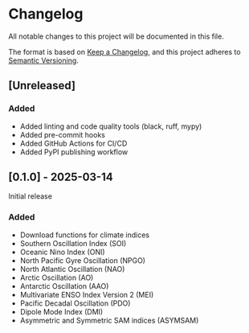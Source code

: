 # Changelog

All notable changes to this project will be documented in this file.

The format is based on [Keep a Changelog](https://keepachangelog.com/en/1.0.0/),
and this project adheres to [Semantic Versioning](https://semver.org/spec/v2.0.0.html).

## [Unreleased]

### Added
- Added linting and code quality tools (black, ruff, mypy)
- Added pre-commit hooks
- Added GitHub Actions for CI/CD
- Added PyPI publishing workflow

## [0.1.0] - 2025-03-14
Initial release

### Added
- Download functions for climate indices
- Southern Oscillation Index (SOI)
- Oceanic Nino Index (ONI)
- North Pacific Gyre Oscillation (NPGO)
- North Atlantic Oscillation (NAO)
- Arctic Oscillation (AO)
- Antarctic Oscillation (AAO)
- Multivariate ENSO Index Version 2 (MEI)
- Pacific Decadal Oscillation (PDO)
- Dipole Mode Index (DMI)
- Asymmetric and Symmetric SAM indices (ASYMSAM)
